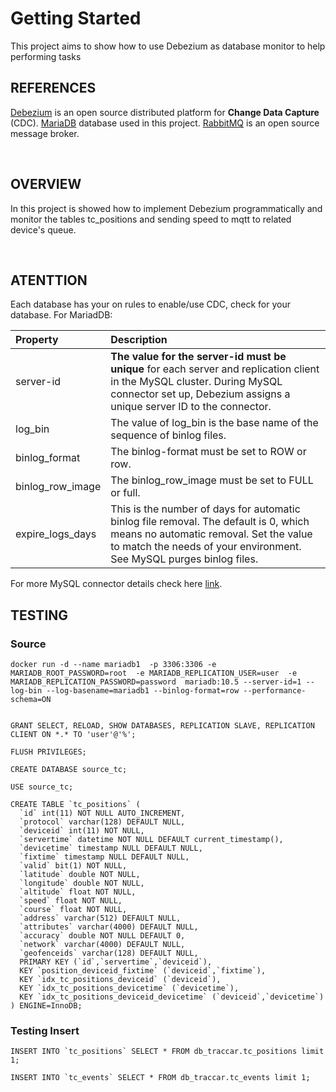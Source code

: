 # Getting Started
This project aims to show how to use Debezium as database monitor to help performing tasks

## REFERENCES

[Debezium](https://debezium.io/) is an open source distributed platform for __Change Data Capture__ (CDC).
[MariaDB](https://www.mariadb.com/) database used in this project.
[RabbitMQ](https://www.rabbitmq.com/) is an open source message broker.

<br>

## OVERVIEW
In this project is showed how to implement Debezium programmatically and monitor the tables tc_positions and sending speed to mqtt to related device's queue.

<br>

## ATENTTION
Each database has your on rules to enable/use CDC, check for your database. For MariadDB:

| Property | Description                                                                                                                                                                                            |
| :------- |:-------------------------------------------------------------------------------------------------------------------------------------------------------------------------------------------------------|
| server-id | __The value for the server-id must be unique__ for each server and replication client in the MySQL cluster. During MySQL connector set up, Debezium assigns a unique server ID to the connector.       |
| log_bin | The value of log_bin is the base name of the sequence of binlog files.                                                                                                                                 |
| binlog_format | The binlog-format must be set to ROW or row.                                                                                                                                                           |
| binlog_row_image | The binlog_row_image must be set to FULL or full.                                                                                                                                                      |
| expire_logs_days | This is the number of days for automatic binlog file removal. The default is 0, which means no automatic removal. Set the value to match the needs of your environment. See MySQL purges binlog files. |

For more MySQL connector details check here [link](https://debezium.io/documentation/reference/stable/connectors/mysql.html#:~:text=Descriptions%20of%20MySQL%20binlog%20configuration%20properties).

## TESTING 
### Source

```
docker run -d --name mariadb1  -p 3306:3306 -e MARIADB_ROOT_PASSWORD=root  -e MARIADB_REPLICATION_USER=user  -e MARIADB_REPLICATION_PASSWORD=password  mariadb:10.5 --server-id=1 --log-bin --log-basename=mariadb1 --binlog-format=row --performance-schema=ON


GRANT SELECT, RELOAD, SHOW DATABASES, REPLICATION SLAVE, REPLICATION CLIENT ON *.* TO 'user'@'%';

FLUSH PRIVILEGES;

CREATE DATABASE source_tc;

USE source_tc;

CREATE TABLE `tc_positions` (
  `id` int(11) NOT NULL AUTO_INCREMENT,
  `protocol` varchar(128) DEFAULT NULL,
  `deviceid` int(11) NOT NULL,
  `servertime` datetime NOT NULL DEFAULT current_timestamp(),
  `devicetime` timestamp NULL DEFAULT NULL,
  `fixtime` timestamp NULL DEFAULT NULL,
  `valid` bit(1) NOT NULL,
  `latitude` double NOT NULL,
  `longitude` double NOT NULL,
  `altitude` float NOT NULL,
  `speed` float NOT NULL,
  `course` float NOT NULL,
  `address` varchar(512) DEFAULT NULL,
  `attributes` varchar(4000) DEFAULT NULL,
  `accuracy` double NOT NULL DEFAULT 0,
  `network` varchar(4000) DEFAULT NULL,
  `geofenceids` varchar(128) DEFAULT NULL,
  PRIMARY KEY (`id`,`servertime`,`deviceid`),
  KEY `position_deviceid_fixtime` (`deviceid`,`fixtime`),
  KEY `idx_tc_positions_deviceid` (`deviceid`),
  KEY `idx_tc_positions_devicetime` (`devicetime`),
  KEY `idx_tc_positions_deviceid_devicetime` (`deviceid`,`devicetime`)
) ENGINE=InnoDB;
```

### Testing Insert
```
INSERT INTO `tc_positions` SELECT * FROM db_traccar.tc_positions limit 1;

INSERT INTO `tc_events` SELECT * FROM db_traccar.tc_events limit 1;

```